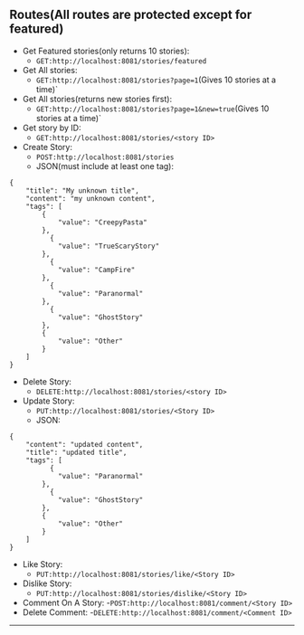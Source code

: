## Routes(All routes are protected except for featured)
- Get Featured stories(only returns 10 stories):
  - `GET:http://localhost:8081/stories/featured`
- Get All stories:
    - `GET:http://localhost:8081/stories?page=1`(Gives 10 stories at a time)`
- Get All stories(returns new stories first):
  - `GET:http://localhost:8081/stories?page=1&new=true`(Gives 10 stories at a time)`
- Get story by ID:
  - `GET:http://localhost:8081/stories/<story ID>`
- Create Story:
    - `POST:http://localhost:8081/stories`
    - JSON(must include at least one tag):
```
{
    "title": "My unknown title",
    "content": "my unknown content",
    "tags": [
        {
            "value": "CreepyPasta"
        },
          {
            "value": "TrueScaryStory"
        },
          {
            "value": "CampFire"
        },
          {
            "value": "Paranormal"
        },
          {
            "value": "GhostStory"
        },
        {
            "value": "Other"
        }
    ]
}
```
- Delete Story:
    - `DELETE:http://localhost:8081/stories/<story ID>`
- Update Story:
    - `PUT:http://localhost:8081/stories/<Story ID>`
    - JSON:
```
{
    "content": "updated content",
    "title": "updated title",
    "tags": [
          {
            "value": "Paranormal"
        },
          {
            "value": "GhostStory"
        },
        {
            "value": "Other"
        }
    ]
}
```    
- Like Story:
    - `PUT:http://localhost:8081/stories/like/<Story ID>`
- Dislike Story:
    - `PUT:http://localhost:8081/stories/dislike/<Story ID>`
- Comment On A Story:
  -`POST:http://localhost:8081/comment/<Story ID>`
- Delete Comment:
  -`DELETE:http://localhost:8081/comment/<Comment ID>`
---
